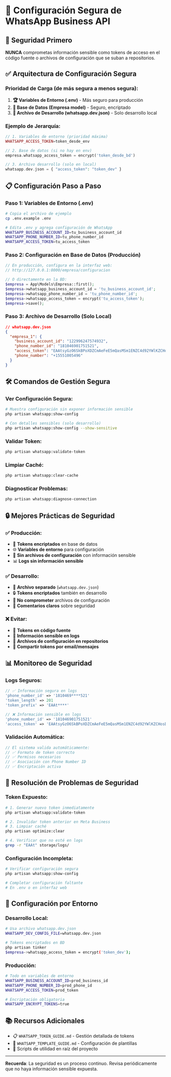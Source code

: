 # 🔐 Configuración Segura de WhatsApp Business API

## 🚨 Seguridad Primero

**NUNCA** comprometas información sensible como tokens de acceso en el código fuente o archivos de configuración que se suban a repositorios.

## ✅ Arquitectura de Configuración Segura

### **Prioridad de Carga (de más segura a menos segura):**

1. **🏆 Variables de Entorno (.env)** - Más seguro para producción
2. **💾 Base de Datos (Empresa model)** - Seguro, encriptado
3. **🔧 Archivo de Desarrollo (whatsapp.dev.json)** - Solo desarrollo local

### **Ejemplo de Jerarquía:**
```php
// 1. Variables de entorno (prioridad máxima)
WHATSAPP_ACCESS_TOKEN=token_desde_env

// 2. Base de datos (si no hay en env)
empresa.whatsapp_access_token = encrypt('token_desde_bd')

// 3. Archivo desarrollo (solo en local)
whatsapp.dev.json = { "access_token": "token_dev" }
```

## 📋 Configuración Paso a Paso

### **Paso 1: Variables de Entorno (.env)**

```bash
# Copia el archivo de ejemplo
cp .env.example .env

# Edita .env y agrega configuración de WhatsApp
WHATSAPP_BUSINESS_ACCOUNT_ID=tu_business_account_id
WHATSAPP_PHONE_NUMBER_ID=tu_phone_number_id
WHATSAPP_ACCESS_TOKEN=tu_access_token
```

### **Paso 2: Configuración en Base de Datos (Producción)**

```php
// En producción, configura en la interfaz web:
// http://127.0.0.1:8000/empresa/configuracion

// O directamente en la BD:
$empresa = App\Models\Empresa::first();
$empresa->whatsapp_business_account_id = 'tu_business_account_id';
$empresa->whatsapp_phone_number_id = 'tu_phone_number_id';
$empresa->whatsapp_access_token = encrypt('tu_access_token');
$empresa->save();
```

### **Paso 3: Archivo de Desarrollo (Solo Local)**

```json
// whatsapp.dev.json
{
  "empresa_1": {
    "business_account_id": "122996247574932",
    "phone_number_id": "181046901751521",
    "access_token": "EAAtsyGzO6SkBPoXDZCmAeFeE5mQasMSm1ENZC4d92YWlKZCHosDCiZCB18z1ajmfLgdaNmA23ZAJfUWk8QX8AzxeSdzJjbkFqvv0fXlIgdSF2brM5pRp9ssZB595GO2VuxlHZAHM4FDi9yTp0TlA7UPHe8JgWZAZBol6IoyZAOzu5YTn4e3LtQHxvduJoCOCi11gZDZD",
    "phone_number": "+15551005496"
  }
}
```

## 🛠️ Comandos de Gestión Segura

### **Ver Configuración Segura:**
```bash
# Muestra configuración sin exponer información sensible
php artisan whatsapp:show-config

# Con detalles sensibles (solo desarrollo)
php artisan whatsapp:show-config --show-sensitive
```

### **Validar Token:**
```bash
php artisan whatsapp:validate-token
```

### **Limpiar Caché:**
```bash
php artisan whatsapp:clear-cache
```

### **Diagnosticar Problemas:**
```bash
php artisan whatsapp:diagnose-connection
```

## 🔒 Mejores Prácticas de Seguridad

### **✅ Producción:**
- 🔐 **Tokens encriptados** en base de datos
- 🌐 **Variables de entorno** para configuración
- 🚫 **Sin archivos de configuración** con información sensible
- 📊 **Logs sin información sensible**

### **✅ Desarrollo:**
- 📁 **Archivo separado** (`whatsapp.dev.json`)
- 🔒 **Tokens encriptados** también en desarrollo
- 🚫 **No comprometer** archivos de configuración
- 📝 **Comentarios claros** sobre seguridad

### **❌ Evitar:**
- 🚫 **Tokens en código fuente**
- 🚫 **Información sensible en logs**
- 🚫 **Archivos de configuración en repositorios**
- 🚫 **Compartir tokens por email/mensajes**

## 📊 Monitoreo de Seguridad

### **Logs Seguros:**
```php
// ✅ Información segura en logs
'phone_number_id' => '1810469****521'
'token_length' => 201
'token_prefix' => 'EAAt****'

// ❌ Información sensible en logs
'phone_number_id' => '181046901751521'
'access_token' => 'EAAtsyGzO6SkBPoXDZCmAeFeE5mQasMSm1ENZC4d92YWlKZCHosDCiZCB18z1ajmfLgdaNmA23ZAJfUWk8QX8AzxeSdzJjbkFqvv0fXlIgdSF2brM5pRp9ssZB595GO2VuxlHZAHM4FDi9yTp0TlA7UPHe8JgWZAZBol6IoyZAOzu5YTn4e3LtQHxvduJoCOCi11gZDZD'
```

### **Validación Automática:**
```php
// El sistema valida automáticamente:
// ✅ Formato de token correcto
// ✅ Permisos necesarios
// ✅ Asociación con Phone Number ID
// ✅ Encriptación activa
```

## 🚨 Resolución de Problemas de Seguridad

### **Token Expuesto:**
```bash
# 1. Generar nuevo token inmediatamente
php artisan whatsapp:validate-token

# 2. Invalidar token anterior en Meta Business
# 3. Limpiar caché
php artisan optimize:clear

# 4. Verificar que no esté en logs
grep -r "EAAt" storage/logs/
```

### **Configuración Incompleta:**
```bash
# Verificar configuración segura
php artisan whatsapp:show-config

# Completar configuración faltante
# En .env o en interfaz web
```

## 🎯 Configuración por Entorno

### **Desarrollo Local:**
```bash
# Usa archivo whatsapp.dev.json
WHATSAPP_DEV_CONFIG_FILE=whatsapp.dev.json

# Tokens encriptados en BD
php artisan tinker
$empresa->whatsapp_access_token = encrypt('token_dev');
```

### **Producción:**
```bash
# Todo en variables de entorno
WHATSAPP_BUSINESS_ACCOUNT_ID=prod_business_id
WHATSAPP_PHONE_NUMBER_ID=prod_phone_id
WHATSAPP_ACCESS_TOKEN=prod_token

# Encriptación obligatoria
WHATSAPP_ENCRYPT_TOKENS=true
```

## 📚 Recursos Adicionales

- 📋 `WHATSAPP_TOKEN_GUIDE.md` - Gestión detallada de tokens
- 📱 `WHATSAPP_TEMPLATE_GUIDE.md` - Configuración de plantillas
- 🔧 Scripts de utilidad en raíz del proyecto

---
**Recuerda**: La seguridad es un proceso continuo. Revisa periódicamente que no haya información sensible expuesta.